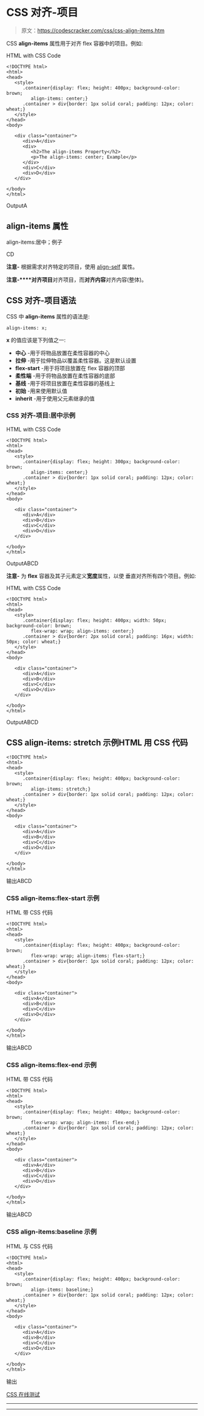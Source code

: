 # CSS 对齐-项目

> 原文：<https://codescracker.com/css/css-align-items.htm>

CSS **align-items** 属性用于对齐 flex 容器中的项目。例如:

HTML with CSS Code

```
<!DOCTYPE html>
<html>
<head>
   <style>
      .container{display: flex; height: 400px; background-color: brown;
         align-items: center;}
      .container > div{border: 1px solid coral; padding: 12px; color: wheat;}
   </style>
</head>
<body>

   <div class="container">
      <div>A</div>
      <div>
         <h2>The align-items Property</h2>
         <p>The align-items: center; Example</p>
      </div>
      <div>C</div>
      <div>D</div>
   </div>

</body>
</html>
```

OutputA

## align-items 属性

align-items:居中；例子

CD

**注意-** 根据需求对齐特定的项目，使用 [align-self](/css/css-align-self.htm) 属性。

**注意-****对齐项目**对齐项目，而**对齐内容**对齐内容(整体)。

## CSS 对齐-项目语法

CSS 中 **align-items** 属性的语法是:

```
align-items: x;
```

**x** 的值应该是下列值之一:

*   **中心** -用于将物品放置在柔性容器的中心
*   **拉伸** -用于拉伸物品以覆盖柔性容器。这是默认设置
*   **flex-start** -用于将项目放置在 flex 容器的顶部
*   **柔性端** -用于将物品放置在柔性容器的底部
*   **基线** -用于将项目放置在柔性容器的基线上
*   **初始** -用来使用默认值
*   **inherit** -用于使用父元素继承的值

### CSS 对齐-项目:居中示例

HTML with CSS Code

```
<!DOCTYPE html>
<html>
<head>
   <style>
      .container{display: flex; height: 300px; background-color: brown;
         align-items: center;}
      .container > div{border: 1px solid coral; padding: 12px; color: wheat;}
   </style>
</head>
<body>

   <div class="container">
      <div>A</div>
      <div>B</div>
      <div>C</div>
      <div>D</div>
   </div>

</body>
</html>
```

OutputABCD

**注意-** 为 **flex** 容器及其子元素定义**宽度**属性，以使 垂直对齐所有四个项目。例如:

HTML with CSS Code

```
<!DOCTYPE html>
<html>
<head>
   <style>
      .container{display: flex; height: 400px; width: 50px; background-color: brown;
         flex-wrap: wrap; align-items: center;}
      .container > div{border: 2px solid coral; padding: 16px; width: 50px; color: wheat;}
   </style>
</head>
<body>

   <div class="container">
      <div>A</div>
      <div>B</div>
      <div>C</div>
      <div>D</div>
   </div>

</body>
</html>
```

OutputABCD

## CSS align-items: stretch 示例HTML 用 CSS 代码

```
<!DOCTYPE html>
<html>
<head>
   <style>
      .container{display: flex; height: 400px; background-color: brown;
         align-items: stretch;}
      .container > div{border: 1px solid coral; padding: 12px; color: wheat;}
   </style>
</head>
<body>

   <div class="container">
      <div>A</div>
      <div>B</div>
      <div>C</div>
      <div>D</div>
   </div>

</body>
</html>
```

输出ABCD

### CSS align-items:flex-start 示例

HTML 带 CSS 代码

```
<!DOCTYPE html>
<html>
<head>
   <style>
      .container{display: flex; height: 400px; background-color: brown;
         flex-wrap: wrap; align-items: flex-start;}
      .container > div{border: 1px solid coral; padding: 12px; color: wheat;}
   </style>
</head>
<body>

   <div class="container">
      <div>A</div>
      <div>B</div>
      <div>C</div>
      <div>D</div>
   </div>

</body>
</html>
```

输出ABCD

### CSS align-items:flex-end 示例

HTML 带 CSS 代码

```
<!DOCTYPE html>
<html>
<head>
   <style>
      .container{display: flex; height: 400px; background-color: brown;
         flex-wrap: wrap; align-items: flex-end;}
      .container > div{border: 1px solid coral; padding: 12px; color: wheat;}
   </style>
</head>
<body>

   <div class="container">
      <div>A</div>
      <div>B</div>
      <div>C</div>
      <div>D</div>
   </div>

</body>
</html>
```

输出ABCD

### CSS align-items:baseline 示例

HTML 与 CSS 代码

```
<!DOCTYPE html>
<html>
<head>
   <style>
      .container{display: flex; height: 400px; background-color: brown;
         align-items: baseline;}
      .container > div{border: 1px solid coral; padding: 12px; color: wheat;}
   </style>
</head>
<body>

   <div class="container">
      <div>A</div>
      <div>B</div>
      <div>C</div>
      <div>D</div>
   </div>

</body>
</html>
```

输出

[CSS 在线测试](/exam/showtest.php?subid=5)

* * *

* * *